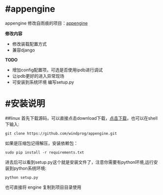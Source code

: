 #appengine
=========
appengine 修改自雨痕的项目：[appengine](https://github.com/qyuhen/appengine)

**修改内容**

* 修改装载配置方式
* 兼容django

**TODO**

* 增加config配置项，可选是否使用ipdb进行调试
* 让ipdb更好的进入异常现场
* 可安装到系统环境 编写setup.py

#安装说明
===================
##linux
首先下载源码，可以直接点击download下载，[点击下载](https://github.com/windprog/appengine/archive/master.zip)，也可以在shell下输入:

	git clone https://github.com/windprog/appengine.git

如果是压缩包记得解压，安装依赖包：

    sudo pip install -r requirements.txt

进去后可以看到setup.py这个就是安装文件了，注意你需要有python环境,运行安装到python系统环境:

	python setup.py

也可直接将 engine 复制到项目目录使用
